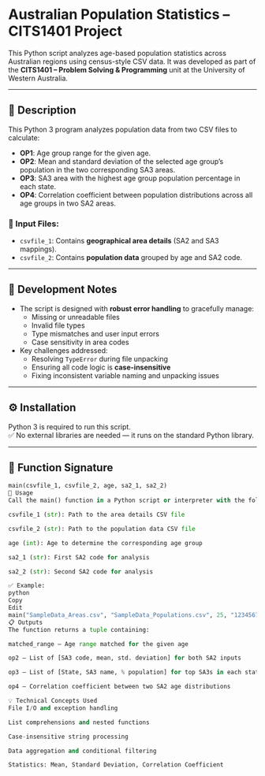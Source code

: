 # Australian Population Statistics – CITS1401 Project

This Python script analyzes age-based population statistics across Australian regions using census-style CSV data. It was developed as part of the **CITS1401 – Problem Solving & Programming** unit at the University of Western Australia.

---

## 📜 Description

This Python 3 program analyzes population data from two CSV files to calculate:

- **OP1**: Age group range for the given age.
- **OP2**: Mean and standard deviation of the selected age group’s population in the two corresponding SA3 areas.
- **OP3**: SA3 area with the highest age group population percentage in each state.
- **OP4**: Correlation coefficient between population distributions across all age groups in two SA2 areas.

### 📁 Input Files:
- `csvfile_1`: Contains **geographical area details** (SA2 and SA3 mappings).
- `csvfile_2`: Contains **population data** grouped by age and SA2 code.

---

## 🧠 Development Notes

- The script is designed with **robust error handling** to gracefully manage:
  - Missing or unreadable files
  - Invalid file types
  - Type mismatches and user input errors
  - Case sensitivity in area codes
- Key challenges addressed:
  - Resolving `TypeError` during file unpacking
  - Ensuring all code logic is **case-insensitive**
  - Fixing inconsistent variable naming and unpacking issues

---

## ⚙️ Installation

Python 3 is required to run this script.  
✅ No external libraries are needed — it runs on the standard Python library.

---

## 🧪 Function Signature

```python
main(csvfile_1, csvfile_2, age, sa2_1, sa2_2)
🚀 Usage
Call the main() function in a Python script or interpreter with the following arguments:

csvfile_1 (str): Path to the area details CSV file

csvfile_2 (str): Path to the population data CSV file

age (int): Age to determine the corresponding age group

sa2_1 (str): First SA2 code for analysis

sa2_2 (str): Second SA2 code for analysis

✅ Example:
python
Copy
Edit
main("SampleData_Areas.csv", "SampleData_Populations.csv", 25, "123456789", "987654321")
📋 Outputs
The function returns a tuple containing:

matched_range – Age range matched for the given age

op2 – List of [SA3 code, mean, std. deviation] for both SA2 inputs

op3 – List of [State, SA3 name, % population] for top SA3s in each state

op4 – Correlation coefficient between two SA2 age distributions

💡 Technical Concepts Used
File I/O and exception handling

List comprehensions and nested functions

Case-insensitive string processing

Data aggregation and conditional filtering

Statistics: Mean, Standard Deviation, Correlation Coefficient
